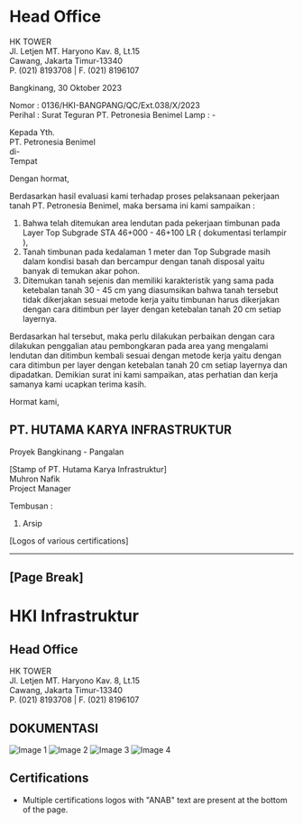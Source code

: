 # Head Office  
HK TOWER  
Jl. Letjen MT. Haryono Kav. 8, Lt.15  
Cawang, Jakarta Timur-13340  
P. (021) 8193708 | F. (021) 8196107  

Bangkinang, 30 Oktober 2023  

Nomor : 0136/HKI-BANGPANG/QC/Ext.038/X/2023  
Perihal : Surat Teguran PT. Petronesia Benimel Lamp : -  

Kepada Yth.  
PT. Petronesia Benimel  
di-  
Tempat  

Dengan hormat,  

Berdasarkan hasil evaluasi kami terhadap proses pelaksanaan pekerjaan tanah PT. Petronesia Benimel, maka bersama ini kami sampaikan :  

1. Bahwa telah ditemukan area lendutan pada pekerjaan timbunan pada Layer Top Subgrade STA 46+000 - 46+100 LR ( dokumentasi terlampir ),  
2. Tanah timbunan pada kedalaman 1 meter dan Top Subgrade masih dalam kondisi basah dan bercampur dengan tanah disposal yaitu banyak di temukan akar pohon.  
3. Ditemukan tanah sejenis dan memiliki karakteristik yang sama pada ketebalan tanah 30 - 45 cm yang diasumsikan bahwa tanah tersebut tidak dikerjakan sesuai metode kerja yaitu timbunan harus dikerjakan dengan cara ditimbun per layer dengan ketebalan tanah 20 cm setiap layernya.  

Berdasarkan hal tersebut, maka perlu dilakukan perbaikan dengan cara dilakukan penggalian atau pembongkaran pada area yang mengalami lendutan dan ditimbun kembali sesuai dengan metode kerja yaitu dengan cara ditimbun per layer dengan ketebalan tanah 20 cm setiap layernya dan dipadatkan. Demikian surat ini kami sampaikan, atas perhatian dan kerja samanya kami ucapkan terima kasih.  

Hormat kami,  
## PT. HUTAMA KARYA INFRASTRUKTUR  
Proyek Bangkinang - Pangalan  

[Stamp of PT. Hutama Karya Infrastruktur]  
Muhron Nafik  
Project Manager  

Tembusan :  
1. Arsip  

[Logos of various certifications]

---
[Page Break]
---

# HKI Infrastruktur
## Head Office
HK TOWER  
Jl. Letjen MT. Haryono Kav. 8, Lt.15  
Cawang, Jakarta Timur-13340  
P. (021) 8193708 | F. (021) 8196107  

## DOKUMENTASI

![Image 1](image1.jpg)
![Image 2](image2.jpg)
![Image 3](image3.jpg)
![Image 4](image4.jpg)

## Certifications
* Multiple certifications logos with "ANAB" text are present at the bottom of the page.